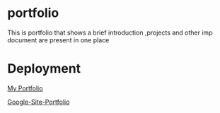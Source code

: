 # portfolio
This is portfolio that shows a brief introduction ,projects and other imp document are present in one place

# Deployment 
[My Portfolio](https://ganeshskl-vfolio.netlify.app)


<a href="https://sites.google.com/view/ganesh-kumar-shukla/home" target="_blank">Google-Site-Portfolio</a>

